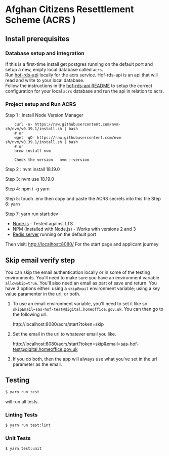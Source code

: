 # Afghan Citizens Resettlement Scheme (ACRS )


## Install prerequisites

### Database setup and integration
If this is a first-time install get postgres running on the default port and setup a new, empty local database called `acrs`.  
Run [hof-rds-api](https://github.com/UKHomeOffice/hof-rds-api) locally for the acrs service. Hof-rds-api is an api that will read and write to your local database.  
Follow the instructions in the [hof-rds-api README](https://github.com/UKHomeOffice/hof-rds-api/blob/master/README.md) to setup the correct configuration for your local `acrs` database and run the api in relation to acrs.

### Project setup and Run ACRS
Step 1 : Install Node Version Manager

        curl -o- https://raw.githubusercontent.com/nvm-sh/nvm/v0.39.1/install.sh | bash
        # or
        wget -qO- https://raw.githubusercontent.com/nvm-sh/nvm/v0.39.1/install.sh | bash
        # or
        brew install nvm

        Check the version   nvm --version

Step 2 : nvm install 18.19.0

Step 3: nvm use 18.19.0

Step 4: npm i -g yarn

Step 5: touch .env
        then copy and paste the ACRS secrets into this file 
Step 6: yarn

Step 7: yarn run start:dev

- [Node.js](https://nodejs.org/en/) - Tested against LTS
- NPM (installed with Node.js) - Works with versions 2 and 3
- [Redis server](http://redis.io/download) running on the default port

Then visit: [http://localhost:8080/](http://localhost:8080/) For the start page and applicant journey


## Skip email verify step

You can skip the email authentication locally or in some of the testing environments.  You'll need to make sure you have an environment variable `allowSkip=true`. You'll also need an email as part of save and return.  You have 3 options either: using a `skipEmail` environment variable; using a key value paramenter in the url; or both.

1. To use an email environment variable, you'll need to set it like so `skipEmail=sas-hof-test@digital.homeoffice.gov.uk`. You can then go to the following url.

    http://localhost:8080/acrs/start?token=skip

2. Set the email in the url to whatever email you like.

    http://localhost:8080/acrs/start?token=skip&email=sas-hof-test@digital.homeoffice.gov.uk

3. If you do both, then the app will always use what you've set in the url parameter as the email.


## Testing

```bash
$ yarn run test
```
will run all tests.

### Linting Tests

```bash
$ yarn run test:lint
```

### Unit Tests

```bash
$ yarn test:unit
```
